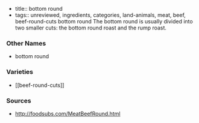 - title:: bottom round
- tags:: unreviewed, ingredients, categories, land-animals, meat, beef, beef-round-cuts
bottom round The bottom round is usually divided into two smaller cuts: the bottom round roast and the rump roast.

### Other Names

* bottom round

### Varieties

* [[beef-round-cuts]]

### Sources
* http://foodsubs.com/MeatBeefRound.html
